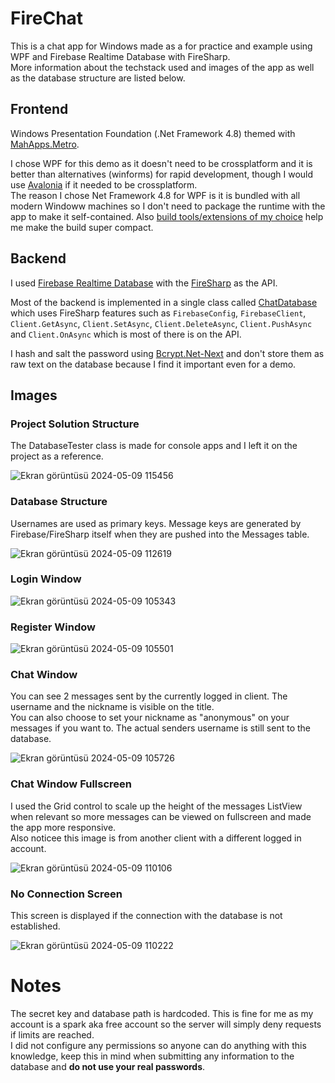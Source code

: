 # FireChat
This is a chat app for Windows made as a for practice and example using WPF and Firebase Realtime Database with FireSharp.  
More information about the techstack used and images of the app as well as the database structure are listed below.   

## Frontend
Windows Presentation Foundation (.Net Framework 4.8) themed with [MahApps.Metro](https://github.com/MahApps/MahApps.Metro).  

I chose WPF for this demo as it doesn't need to be crossplatform and it is better than alternatives (winforms) for rapid development, though I would use [Avalonia](https://avaloniaui.net/) if it needed to be crossplatform.  
The reason I chose Net Framework 4.8 for WPF is it is bundled with all modern Windoww machines so I don't need to package the runtime with the app to make it self-contained. Also [build tools/extensions of my choice](https://github.com/Fody/Costura) help me make the build super compact.

## Backend
I used [Firebase Realtime Database](https://firebase.google.com/docs/database) with the [FireSharp](https://github.com/bugthesystem/FireSharp) as the API.  

Most of the backend is implemented in a single class called [ChatDatabase](https://github.com/SametHope/FireChat/blob/main/Database/ChatDatabase.cs) which uses FireSharp features such as `FirebaseConfig`, `FirebaseClient`, `Client.GetAsync`, `Client.SetAsync`, `Client.DeleteAsync`, `Client.PushAsync` and `Client.OnAsync` which is most of there is on the API.  

I hash and salt the password using [Bcrypt.Net-Next](https://github.com/BcryptNet/bcrypt.net) and don't store them as raw text on the database because I find it important even for a demo.

## Images
### Project Solution Structure
The DatabaseTester class is made for console apps and I left it on the project as a reference.  
  
![Ekran görüntüsü 2024-05-09 115456](https://github.com/SametHope/FireChat/assets/85421686/a7c6a8db-9787-465b-bf3f-65ca03ae5616)
### Database Structure
Usernames are used as primary keys. Message keys are generated by Firebase/FireSharp itself when they are pushed into the Messages table.  
  
![Ekran görüntüsü 2024-05-09 112619](https://github.com/SametHope/FireChat/assets/85421686/a9696d7b-3033-4721-a186-88aecd0382d1)  
### Login Window
![Ekran görüntüsü 2024-05-09 105343](https://github.com/SametHope/FireChat/assets/85421686/c8439d45-578f-422b-8aec-6c2941eb7ed0)  
### Register Window
![Ekran görüntüsü 2024-05-09 105501](https://github.com/SametHope/FireChat/assets/85421686/0b288945-db68-408e-9ad9-66d797ad4213)  
### Chat Window
You can see 2 messages sent by the currently logged in client. The username and the nickname is visible on the title.  
You can also choose to set your nickname as "anonymous" on your messages if you want to. The actual senders username is still sent to the database.  
  
![Ekran görüntüsü 2024-05-09 105726](https://github.com/SametHope/FireChat/assets/85421686/e30cc549-be2f-4c3a-a28d-81808be7d56f)  
### Chat Window Fullscreen
I used the Grid control to scale up the height of the messages ListView when relevant so more messages can be viewed on fullscreen and made the app more responsive.  
Also noticee this image is from another client with a different logged in account.  
  
![Ekran görüntüsü 2024-05-09 110106](https://github.com/SametHope/FireChat/assets/85421686/2decfd35-4573-4111-b790-d5ceb297a06a)  
### No Connection Screen
This screen is displayed if the connection with the database is not established.  
  
![Ekran görüntüsü 2024-05-09 110222](https://github.com/SametHope/FireChat/assets/85421686/8a41ffb8-df6a-41af-b171-ba00cac92183)  

# Notes
The secret key and database path is hardcoded. This is fine for me as my account is a spark aka free account so the server will simply deny requests if limits are reached.  
I did not configure any permissions so anyone can do anything with this knowledge, keep this in mind when submitting any information to the database and **do not use your real passwords**.
